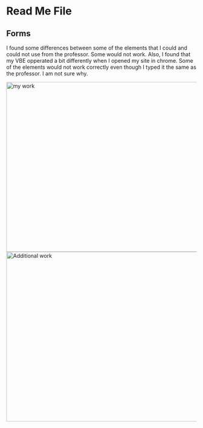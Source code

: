 # Read Me File

## Forms
I found some differences between some of the elements that I could and could not use from the professor.  Some would not work.  Also, I found that my VBE opperated a bit differently when I opened my site in chrome. Some of the elements would not work correctly even though I typed it the same as the professor. I am not sure why. 


<img src=![screenshot](./images/work.png) style="width:900px; height:450px;" alt="my work">
<img src="images/ss22.png" style="width:900px; height:450px;" alt="Additional work">
